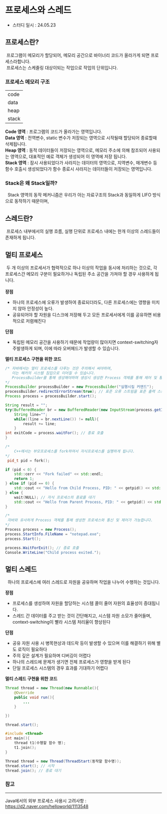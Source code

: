 # 프로세스와 스레드
- 스터디 일시 : 24.05.23

## 프로세스란?
&nbsp;프로그램이 메모리가 할당되어, 메모리 공간으로 바이너리 코드가 올라가게 되면 프로세스라합니다.<br/>
&nbsp;프로세스는 스케줄링 대상이되는 작업으로 작업의 단위입니다.<br/>
### 프로세스 메모리 구조
||
| ---- |
| code |
| data |
| heap |
| stack|

 **Code 영역** : 프로그램의 코드가 올라가는 영역입니다.<br/>
 **Data 영역** : 전역변수, static 변수가 저장되는 영역으로 시작될때 할당되어 종료할때 삭제됩니다.<br/>
 **Heap 영역** : 동적 데이터들이 저장되는 영역으로, 메모리 주소에 의해 참조되어 사용되는 영역으로, 대표적인 예로 객체가 생성되어 이 영역에 저장 됩니다.<br/>
 **Stack 영역** : 잠시 사용되었다가 사라지는 데이터의 영역으로, 지역변수, 매개변수 등 함수 호출시 생성되었다가 함수 종료시 사라지는 데이터들이 저장되는 영역입니다.

### Stack은 왜 Stack일까?
&nbsp; Stack 영역의 동작 메커니즘은 우리가 아는 자료구조의 Stack과 동일하게 LIFO 방식으로 동작하기 때문이며,

## 스레드란?
&nbsp;프로세스 내부에서의 실행 흐름, 실행 단위로 프로세스 내에는 한개 이상의 스레드들이 존재하게 됩니다.<br>
## 멀티 프로세스
&nbsp;두 개 이상의 프로세서가 협력적으로 하나 이상의 작업을 동시에 처리하는 것으로, 각 프로세스간 메모리 구분이 필요하거나 독립된 주소 공간을 가져야 할 경우 사용하게 됩니다.<br/><br/>
**장점**
- 하나의 프로세스에 오류가 발생하여 종료되더라도, 다른 프로세스에는 영향을 미치지 않아 안정성이 높다.
- 공유되어야 할 자원을 디스크에 저장해 두고 모든 프로세서에게 이를 공유하면 비용적으로 저렴해진다<br/>

**단점**
- 독립된 메모리 공간을 사용하기 때문에 작업량이 많아지면 context-switching자주발생하게 되며, 이에 따라 오버헤드가 발생할 수 있습니다.

**멀티 프로세스 구현을 위한 코드**
```Java
/* 자바에서는 멀티 프로세스를 다루는 것은 주의해서 써야하며,
   이는 해커의 시스템 침입으로 이어질 수 있습니다.
   ProcessBuilder를 통해 생성해야하며 생성시 생성한 Process 객체를 통해 제어 및 통신을 하게 됩니다. 
*/
ProcessBuilder processBuilder = new ProcessBuilder("실행시킬 커맨드");
processBuilder.redirectErrorStream(true); // 표준 오류 스트림을 표준 출력 스트림으로 병합하여 모든 출력을 하나의 스트림으로 읽을 수 있게 해줍니다.
Process process = processBuilder.start();

String result = "";
try(BufferedReader br = new BufferedReader(new InputStream(process.getInputStream()))){
    String line="";
    while((line = br.nextLine()) != null){
        result += line;    
    }
int exitCode = process.waitFor(); // 종료 호출
}
```
```C++
/*
    C++에서는 부모프로세스를 fork하여서 자식프로세스를 실행하게 됩니다.
*/
 pid_t pid = fork();

if (pid < 0) {
    std::cerr << "Fork failed" << std::endl;
    return 1;
} else if (pid == 0) {
    std::cout << "Hello from Child Process, PID: " << getpid() << std::endl;
} else {
    wait(NULL); // 자식 프로세스의 종료를 대기
    std::cout << "Hello from Parent Process, PID: " << getpid() << std::endl;
}
```
```C#
/*
 자바와 유사하게 Process 객체를 통해 생성한 프로세스와 통신 및 제어가 가능합니다.
*/
Process process = new Process();
process.StartInfo.FileName = "notepad.exe";
process.Start();

process.WaitForExit(); // 종료 호출
Console.WriteLine("Child process exited.");
```

## 멀티 스레드
&nbsp; 하나의 프로세스에 여러 스레드로 자원을 공유하며 작업을 나누어 수행하는 것입니다.<br/>

**장점**
- 프로세스를 생성하여 자원을 할당하는 시스템 콜이 줄어 자원의 효율성이 증대됩니다.
- 스레드 간 데이터를 주고 받는 것이 간단해지고, 시스템 자원 소모가 줄어들며, context-switching이 빨라 시스템 처리율이 향상된다

**단점**
- 공유 자원 사용 시 병목현상과 데드락 등이 발생할 수 있으며 이를 해결하기 위해 별도 로직이 필요하다
- 주의 깊은 설계가 필요하며 디버깅이 어렵다
- 하나의 스레드에 문제가 생기면 전체 프로세스가 영향을 받게 된다
- 단일 프로세스 시스템의 경우 효과를 기대하기 어렵다 

**멀티 스레드 구현을 위한 코드**
```Java
Thread thread = new Thread(new Runnable(){
    @Override
    public void run(){
        ...
    }

})

thread.start();
```
```C++
#include <thread>
int main(){
    thread t1(수행할 함수 명);
    t1.join();
}
```
```C#
Thread thread = new Thread(ThreadStart(동작할 함수명));
thread.start(); // 시작
thread.join(); // 종료 대기
```

### 참고
---
Java에서의 외부 프로세스 사용시 고려사항 : 
https://d2.naver.com/helloworld/1113548